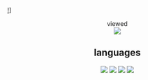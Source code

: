 [!](https://readme-typing-svg.demolab.com?font=Jetbrains+Mono&pause=1000&color=1F22F7&random=false&width=435&lines=Hi%2C+I'm+dodaj.)]

<p align="center"> 
  viewed<br>
  <img src="https://profile-counter.glitch.me/OnlyStringCharacters/count.svg" />
</p>

<h2 align="center">
  languages
</h2>
<p align="center">
  <img src="https://img.shields.io/badge/c-%2300599C.svg?style=for-the-badge&logo=c&logoColor=white">
  <img src="https://img.shields.io/badge/c++-%2300599C.svg?style=for-the-badge&logo=c%2B%2B&logoColor=white">
  <img src="https://img.shields.io/badge/lua-%232C2D72.svg?style=for-the-badge&logo=lua&logoColor=white">
  <img src="https://img.shields.io/badge/typescript-%23007ACC.svg?style=for-the-badge&logo=typescript&logoColor=white">
</p>
